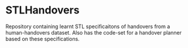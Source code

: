 # STLHandovers
Repository containing learnt STL specificaitons of handovers from a human-handovers dataset. Also has the code-set for a handover planner based on these specifications.
